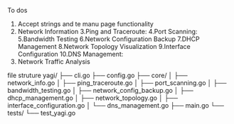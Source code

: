 To dos 
1. Accept strings and te manu page functionality 
2. Network Information
3.Ping and Traceroute:
4.Port Scanning:
5.Bandwidth Testing
6.Network Configuration Backup
7.DHCP Management
8.Network Topology Visualization
9.Interface Configuration
10.DNS Management:
11. Network Traffic Analysis


file struture 
yagi/
├── cli.go
├── config.go
├── core/
│   ├── network_info.go
│   ├── ping_traceroute.go
│   ├── port_scanning.go
│   ├── bandwidth_testing.go
│   ├── network_config_backup.go
│   ├── dhcp_management.go
│   ├── network_topology.go
│   ├── interface_configuration.go
│   └── dns_management.go
├── main.go
└── tests/
    └── test_yagi.go

    